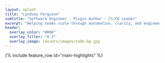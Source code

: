 ```yaml
---
layout: splash
title: "Lyndsey Ferguson"
subtitle: "Software Engineer · Plugin Author · CI/CD Leader"
excerpt: "Helping teams scale through automation, clarity, and engineering leadership."
header:
  overlay_color: "#000"
  overlay_filter: "0.3"
  overlay_image: /assets/images/code-bg.jpg
---
```


{% include feature_row id="main-highlights" %}
